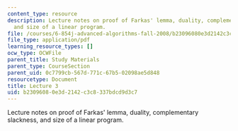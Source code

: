 ```yaml
---
content_type: resource
description: Lecture notes on proof of Farkas' lemma, duality, complementary slackness,
  and size of a linear program.
file: /courses/6-854j-advanced-algorithms-fall-2008/b23096080e3d2142c3c8337bdcd9d3c7_lect9_19.pdf
file_type: application/pdf
learning_resource_types: []
ocw_type: OCWFile
parent_title: Study Materials
parent_type: CourseSection
parent_uid: 0c7799cb-567d-771c-67b5-02098ae5d848
resourcetype: Document
title: Lecture 3
uid: b2309608-0e3d-2142-c3c8-337bdcd9d3c7
---
```

Lecture notes on proof of Farkas' lemma, duality, complementary slackness, and size of a linear program.

